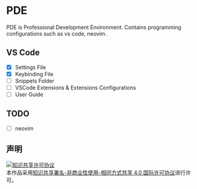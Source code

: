 # PDE
PDE is Professional Development Environment. Contains programming configurations such as vs code, neovim.

## VS Code
- [x] Settings File
- [x] Keybinding File
- [ ] Snippets Folder
- [ ] VSCode Extensions & Extensions Configurations
- [ ] User Guide

## TODO
- [ ] neovim


## 声明
<a rel="license" href="https://creativecommons.org/licenses/by-nc-sa/4.0/deed.zh"><img alt="知识共享许可协议" style="border-width:0" src="https://i.creativecommons.org/l/by-nc-sa/4.0/88x31.png" /></a><br />本作品采用<a rel="license" href="https://creativecommons.org/licenses/by-nc-sa/4.0/deed.zh">知识共享署名-非商业性使用-相同方式共享 4.0 国际许可协议</a>进行许可。
